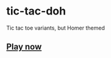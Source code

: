 # tic-tac-doh
Tic tac toe variants, but Homer themed

## [Play now](https://d-002.github.io/tic-tac-doh)
